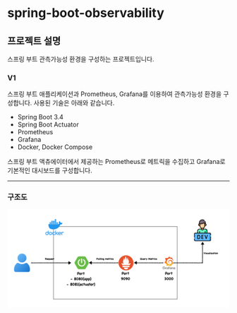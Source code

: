# spring-boot-observability

## 프로젝트 설명

스프링 부트 관측가능성 환경을 구성하는 프로젝트입니다.

### V1

스프링 부트 애플리케이션과 Prometheus, Grafana를 이용하여 관측가능성 환경을 구성합니다. 사용된 기술은 아래와 같습니다.

- Spring Boot 3.4
- Spring Boot Actuator
- Prometheus
- Grafana
- Docker, Docker Compose

스프링 부트 액츄에이터에서 제공하는 Prometheus로 메트릭을 수집하고 Grafana로 기본적인 대시보드를 구성합니다.

---


### 구조도

![v1-structure](./images/v1/v1-structure.png)